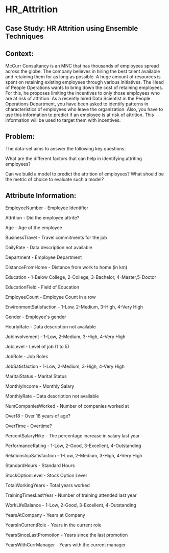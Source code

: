 # HR_Attrition
## Case Study: HR Attrition using Ensemble Techniques

## Context:

McCurr Consultancy is an MNC that has thousands of employees spread across the globe. The company believes in hiring the best talent available and retaining them for as long as possible. A huge amount of resources is spent on retaining existing employees through various initiatives. The Head of People Operations wants to bring down the cost of retaining employees. For this, he proposes limiting the incentives to only those employees who are at risk of attrition. As a recently hired Data Scientist in the People Operations Department, you have been asked to identify patterns in characteristics of employees who leave the organization. Also, you have to use this information to predict if an employee is at risk of attrition. This information will be used to target them with incentives.
 

## Problem:

The data-set aims to answer the following key questions:

What are the different factors that can help in identifying attriting employees?

Can we build a model to predict the attrition of employees? What should be the metric of choice to evaluate such a model?


## Attribute Information:
EmployeeNumber - Employee Identifier

Attrition - Did the employee attrite?

Age - Age of the employee

BusinessTravel - Travel commitments for the job

DailyRate - Data description not available

Department - Employee Department

DistanceFromHome - Distance from work to home (in km)

Education - 1-Below College, 2-College, 3-Bachelor, 4-Master,5-Doctor

EducationField - Field of Education

EmployeeCount - Employee Count in a row

EnvironmentSatisfaction - 1-Low, 2-Medium, 3-High, 4-Very High

Gender - Employee's gender

HourlyRate - Data description not available

JobInvolvement - 1-Low, 2-Medium, 3-High, 4-Very High

JobLevel - Level of job (1 to 5)

JobRole - Job Roles

JobSatisfaction - 1-Low, 2-Medium, 3-High, 4-Very High

MaritalStatus - Marital Status

MonthlyIncome - Monthly Salary

MonthlyRate - Data description not available

NumCompaniesWorked - Number of companies worked at

Over18 - Over 18 years of age?

OverTime - Overtime?

PercentSalaryHike - The percentage increase in salary last year

PerformanceRating - 1-Low, 2-Good, 3-Excellent, 4-Outstanding

RelationshipSatisfaction - 1-Low, 2-Medium, 3-High, 4-Very High

StandardHours - Standard Hours

StockOptionLevel - Stock Option Level

TotalWorkingYears - Total years worked

TrainingTimesLastYear - Number of training attended last year

WorkLifeBalance - 1-Low, 2-Good, 3-Excellent, 4-Outstanding

YearsAtCompany - Years at Company

YearsInCurrentRole - Years in the current role

YearsSinceLastPromotion - Years since the last promotion

YearsWithCurrManager - Years with the current manager 
